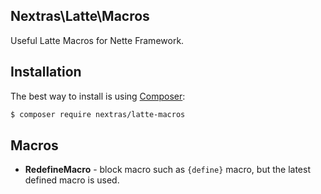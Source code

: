 ## Nextras\Latte\Macros

Useful Latte Macros for Nette Framework.

## Installation

The best way to install is using [Composer](http://getcomposer.org/):

```sh
$ composer require nextras/latte-macros
```

## Macros

- **RedefineMacro** - block macro such as `{define}` macro, but the latest defined macro is used.
